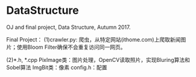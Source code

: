 # DataStructure
OJ and final project, Data Structure, Autumn 2017.

Final Project：
(1)crawler.py:
爬虫，从特定网站(ithome.com)上爬取新闻图片；使用Bloom Filter确保不会重复访问同一网页。

(2)*.h, *.cpp
PixImage类：图片处理，OpenCV读取照片，实现Bluring算法和Sobel算法
ImgBit类：像素
config.h：配置
